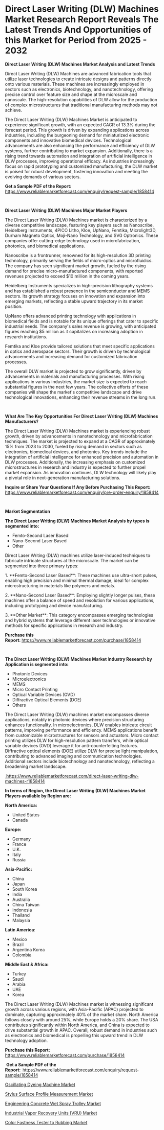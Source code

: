 <p><h1>Direct Laser Writing (DLW) Machines Market Research Report Reveals The Latest Trends And Opportunities of this Market for Period from 2025 - 2032</h1></p><p><strong>Direct Laser Writing (DLW) Machines Market Analysis and Latest Trends</strong></p>
<p><p>Direct Laser Writing (DLW) Machines are advanced fabrication tools that utilize laser technologies to create intricate designs and patterns directly onto various materials. These machines are increasingly employed in sectors such as electronics, biotechnology, and nanotechnology, offering precise control over feature size and shape at the microscale and nanoscale. The high-resolution capabilities of DLW allow for the production of complex microstructures that traditional manufacturing methods may not achieve.</p><p>The Direct Laser Writing (DLW) Machines Market is anticipated to experience significant growth, with an expected CAGR of 13.3% during the forecast period. This growth is driven by expanding applications across industries, including the burgeoning demand for miniaturized electronic components and innovative biomedical devices. Technological advancements are also enhancing the performance and efficiency of DLW systems, further contributing to market expansion. Additionally, there is a rising trend towards automation and integration of artificial intelligence in DLW processes, improving operational efficacy. As industries increasingly focus on rapid prototyping and customized manufacturing, the DLW market is poised for robust development, fostering innovation and meeting the evolving demands of various sectors.</p></p>
<p><strong>Get a Sample PDF of the Report:&nbsp;</strong> <a href="https://www.reliablemarketforecast.com/enquiry/request-sample/1858414?utm_campaign=1108&utm_medium=2&utm_source=Github&utm_content=ia&utm_term=12042025&utm_id=direct-laser-writing-dlw-machines">https://www.reliablemarketforecast.com/enquiry/request-sample/1858414</a></p>
<p>&nbsp;</p>
<p><strong>Direct Laser Writing (DLW) Machines Major Market Players</strong></p>
<p><p>The Direct Laser Writing (DLW) Machines market is characterized by a diverse competitive landscape, featuring key players such as Nanoscribe, Heidelberg Instruments, 4PICO Litho, Kloe, UpNano, Femtika, Microlight3D, Durham Magneto Optics, Moji-Nano Technology, and SVG Optronics. These companies offer cutting-edge technology used in microfabrication, photonics, and biomedical applications.</p><p>Nanoscribe is a frontrunner, renowned for its high-resolution 3D printing technology, primarily serving the fields of micro-optics and microfluidics. The company has seen significant market growth, fueled by the rising demand for precise micro-manufactured components, with reported revenues projected to exceed $10 million in the coming years.</p><p>Heidelberg Instruments specializes in high-precision lithography systems and has established a robust presence in the semiconductor and MEMS sectors. Its growth strategy focuses on innovation and expansion into emerging markets, reflecting a stable upward trajectory in its market position.</p><p>UpNano offers advanced printing technology with applications in biomedical fields and is notable for its unique offerings that cater to specific industrial needs. The company's sales revenue is growing, with anticipated figures reaching $5 million as it capitalizes on increasing adoption in research institutions.</p><p>Femtika and Kloe provide tailored solutions that meet specific applications in optics and aerospace sectors. Their growth is driven by technological advancements and increasing demand for customized fabrication processes.</p><p>The overall DLW market is projected to grow significantly, driven by advancements in materials and manufacturing processes. With rising applications in various industries, the market size is expected to reach substantial figures in the next few years. The collective efforts of these companies will shape the market's competitive landscape and drive technological innovations, enhancing their revenue streams in the long run.</p></p>
<p>&nbsp;</p>
<p><strong>What Are The Key Opportunities For Direct Laser Writing (DLW) Machines Manufacturers?</strong></p>
<p><p>The Direct Laser Writing (DLW) Machines market is experiencing robust growth, driven by advancements in nanotechnology and microfabrication techniques. The market is projected to expand at a CAGR of approximately 15% from 2023 to 2030, fueled by rising demand in sectors such as electronics, biomedical devices, and photonics. Key trends include the integration of artificial intelligence for enhanced precision and automation in DLW processes. Additionally, the increasing emphasis on customized microstructures in research and industry is expected to further propel market expansion. As innovation continues, DLW technology will likely play a pivotal role in next-generation manufacturing solutions.</p></p>
<p><strong>Inquire or Share Your Questions If Any Before Purchasing This Report:</strong> <a href="https://www.reliablemarketforecast.com/enquiry/pre-order-enquiry/1858414?utm_campaign=1108&utm_medium=2&utm_source=Github&utm_content=ia&utm_term=12042025&utm_id=direct-laser-writing-dlw-machines">https://www.reliablemarketforecast.com/enquiry/pre-order-enquiry/1858414</a></p>
<p>&nbsp;</p>
<p><strong>Market Segmentation</strong></p>
<p><strong>The Direct Laser Writing (DLW) Machines Market Analysis by types is segmented into:</strong></p>
<p><ul><li>Femto-Second Laser Based</li><li>Nano-Second Laser Based</li><li>Other</li></ul></p>
<p><p>Direct Laser Writing (DLW) machines utilize laser-induced techniques to fabricate intricate structures at the microscale. The market can be segmented into three primary types: </p><p>1. **Femto-Second Laser Based**: These machines use ultra-short pulses, enabling high precision and minimal thermal damage, ideal for complex microstructuring in materials like polymers and metals. </p><p>2. **Nano-Second Laser Based**: Employing slightly longer pulses, these machines offer a balance of speed and resolution for various applications, including prototyping and device manufacturing. </p><p>3. **Other Market**: This category encompasses emerging technologies and hybrid systems that leverage different laser technologies or innovative methods for specific applications in research and industry.</p></p>
<p><strong>Purchase this Report:&nbsp;</strong><a href="https://www.reliablemarketforecast.com/purchase/1858414?utm_campaign=1108&utm_medium=2&utm_source=Github&utm_content=ia&utm_term=12042025&utm_id=direct-laser-writing-dlw-machines">https://www.reliablemarketforecast.com/purchase/1858414</a></p>
<p>&nbsp;</p>
<p><strong>The Direct Laser Writing (DLW) Machines Market Industry Research by Application is segmented into:</strong></p>
<p><ul><li>Photonic Devices</li><li>Microelectronics</li><li>MEMS</li><li>Micro Contact Printing</li><li>Optical Variable Devices (OVD)</li><li>Diffractive Optical Elements (DOE)</li><li>Others</li></ul></p>
<p><p>The Direct Laser Writing (DLW) machines market encompasses diverse applications, notably in photonic devices where precision structuring enhances functionality. In microelectronics, DLW enables intricate circuit patterns, improving performance and efficiency. MEMS applications benefit from customizable microstructures for sensors and actuators. Micro contact printing utilizes DLW for high-resolution pattern transfers, while optical variable devices (OVD) leverage it for anti-counterfeiting features. Diffractive optical elements (DOE) utilize DLW for precise light manipulation, contributing to advanced imaging and communication technologies. Additional sectors include biotechnology and nanotechnology, reflecting a broadening market landscape.</p></p>
<p><a href="https://www.reliablemarketforecast.com/direct-laser-writing-dlw-machines-r1858414?utm_campaign=1108&utm_medium=2&utm_source=Github&utm_content=ia&utm_term=12042025&utm_id=direct-laser-writing-dlw-machines">&nbsp;https://www.reliablemarketforecast.com/direct-laser-writing-dlw-machines-r1858414</a></p>
<p><strong>In terms of Region, the Direct Laser Writing (DLW) Machines Market Players available by Region are:</strong></p>
<p>
    <p> <strong> North America: </strong>
        <ul>
            <li>United States</li>
            <li>Canada</li>
        </ul>
        </p> 
    <p> <strong> Europe: </strong>
        <ul>
            <li>Germany</li>
            <li>France</li>
            <li>U.K.</li>
            <li>Italy</li>
            <li>Russia</li>
        </ul>
        </p> 
    <p> <strong> Asia-Pacific: </strong>
        <ul>
            <li>China</li>
            <li>Japan</li>
            <li>South Korea</li>
            <li>India</li>
            <li>Australia</li>
            <li>China Taiwan</li>
            <li>Indonesia</li>
            <li>Thailand</li>
            <li>Malaysia</li>
        </ul>
        </p> 
    <p> <strong> Latin America: </strong>
        <ul>
            <li>Mexico</li>
            <li>Brazil</li>
            <li>Argentina Korea</li>
            <li>Colombia</li>
        </ul>
        </p> 
    <p> <strong> Middle East & Africa: </strong>
        <ul>
            <li>Turkey</li>
            <li>Saudi</li>
            <li>Arabia</li>
            <li>UAE</li>
            <li>Korea</li>
        </ul>
    </p>
    </p>
<p><p>The Direct Laser Writing (DLW) Machines market is witnessing significant growth across various regions, with Asia-Pacific (APAC) projected to dominate, capturing approximately 40% of the market share. North America follows closely with around 25%, while Europe holds a 20% share. The USA contributes significantly within North America, and China is expected to drive substantial growth in APAC. Overall, robust demand in industries such as electronics and biomedical is propelling this upward trend in DLW technology adoption.</p></p>
<p><strong>Purchase this Report: </strong><a href="https://www.reliablemarketforecast.com/purchase/1858414?utm_campaign=1108&utm_medium=2&utm_source=Github&utm_content=ia&utm_term=12042025&utm_id=direct-laser-writing-dlw-machines">https://www.reliablemarketforecast.com/purchase/1858414</a></p>
<p>&nbsp;<strong>Get a Sample PDF of the Report:&nbsp;&nbsp;</strong><a href="https://www.reliablemarketforecast.com/enquiry/request-sample/1858414?utm_campaign=1108&utm_medium=2&utm_source=Github&utm_content=ia&utm_term=12042025&utm_id=direct-laser-writing-dlw-machines">https://www.reliablemarketforecast.com/enquiry/request-sample/1858414</a></p>
<p><strong></strong></p>
<p><p><a href="https://github.com/firdwsermald/Market-Research-Report-List-1/blob/main/oscillating-dyeing-machine-market.md?utm_campaign=1108&utm_medium=2&utm_source=Github&utm_content=ia&utm_term=12042025&utm_id=direct-laser-writing-dlw-machines">Oscillating Dyeing Machine Market</a></p><p><a href="https://github.com/bredevasil2q/Market-Research-Report-List-1/blob/main/stylus-surface-profile-measurement-market.md?utm_campaign=1108&utm_medium=2&utm_source=Github&utm_content=ia&utm_term=12042025&utm_id=direct-laser-writing-dlw-machines">Stylus Surface Profile Measurement Market</a></p><p><a href="https://github.com/winjelequegt/Market-Research-Report-List-1/blob/main/engineering-concrete-wet-spray-trolley-market.md?utm_campaign=1108&utm_medium=2&utm_source=Github&utm_content=ia&utm_term=12042025&utm_id=direct-laser-writing-dlw-machines">Engineering Concrete Wet Spray Trolley Market</a></p><p><a href="https://github.com/fontshatintj/Market-Research-Report-List-1/blob/main/industrial-vapor-recovery-units-vru-market.md?utm_campaign=1108&utm_medium=2&utm_source=Github&utm_content=ia&utm_term=12042025&utm_id=direct-laser-writing-dlw-machines">Industrial Vapor Recovery Units (VRU) Market</a></p><p><a href="https://github.com/wilzeryammy/Market-Research-Report-List-1/blob/main/color-fastness-tester-to-rubbing-market.md?utm_campaign=1108&utm_medium=2&utm_source=Github&utm_content=ia&utm_term=12042025&utm_id=direct-laser-writing-dlw-machines">Color Fastness Tester to Rubbing Market</a></p></p>